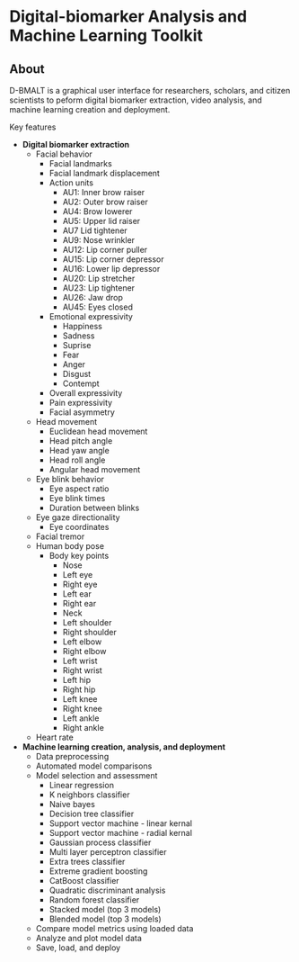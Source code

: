 # Digital-biomarker Analysis and Machine Learning Toolkit

## About
D-BMALT is a graphical user interface for researchers, scholars, and citizen scientists to peform digital biomarker extraction, video analysis, and machine learning creation and deployment.

Key features
- <b>Digital biomarker extraction</b>
   - Facial behavior
      - Facial landmarks
      - Facial landmark displacement
      - Action units
         - AU1: Inner brow raiser
         - AU2: Outer brow raiser
         - AU4: Brow lowerer
         - AU5: Upper lid raiser
         - AU7 Lid tightener
         - AU9: Nose wrinkler
         - AU12: Lip corner puller
         - AU15: Lip corner depressor
         - AU16: Lower lip depressor
         - AU20: Lip stretcher
         - AU23: Lip tightener
         - AU26: Jaw drop
         - AU45: Eyes closed
      - Emotional expressivity
         - Happiness
         - Sadness
         - Suprise
         - Fear
         - Anger
         - Disgust
         - Contempt
      - Overall expressivity
      - Pain expressivity
      - Facial asymmetry
   - Head movement
      - Euclidean head movement
      - Head pitch angle
      - Head yaw angle
      - Head roll angle
      - Angular head movement
   - Eye blink behavior
      - Eye aspect ratio
      - Eye blink times
      - Duration between blinks
   - Eye gaze directionality 
      - Eye coordinates
   - Facial tremor
   - Human body pose 
      - Body key points
         - Nose
         - Left eye
         - Right eye
         - Left ear
         - Right ear
         - Neck
         - Left shoulder
         - Right shoulder
         - Left elbow
         - Right elbow
         - Left wrist
         - Right wrist
         - Left hip
         - Right hip
         - Left knee
         - Right knee
         - Left ankle
         - Right ankle
   - Heart rate 
- <b>Machine learning creation, analysis, and deployment </b>
   - Data preprocessing
   - Automated model comparisons
   - Model selection and assessment
      - Linear regression
      - K neighbors classifier
      - Naive bayes
      - Decision tree classifier
      - Support vector machine - linear kernal
      - Support vector machine - radial kernal
      - Gaussian process classifier
      - Multi layer perceptron classifier
      - Extra trees classifier
      - Extreme gradient boosting 
      - CatBoost classifier
      - Quadratic discriminant analysis
      - Random forest classifier
      - Stacked model (top 3 models)
      - Blended model (top 3 models)
   - Compare model metrics using loaded data
   - Analyze and plot model data
   - Save, load, and deploy 
